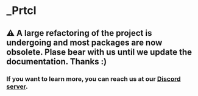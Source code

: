 # \_Prtcl

##  :warning: A large refactoring of the project is undergoing and most packages are now obsolete. Plase bear with us until we update the documentation. Thanks :)
### If you want to learn more, you can reach us at our [Discord server](https://discord.gg/QRt6WdyGNx).
